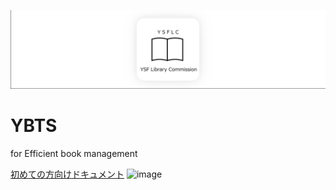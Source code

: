 ![logo](banner.png)

# YBTS

for Efficient book management

[初めての方向けドキュメント](https://github.com/YSFLC/YBTS/wiki)
![image](https://user-images.githubusercontent.com/45321757/165331518-574382d8-c4fc-45de-b5ea-ff8c59b23f24.png)
